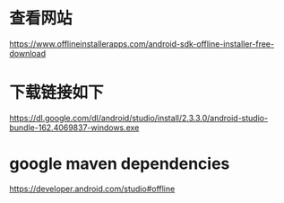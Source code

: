 # 查看网站
https://www.offlineinstallerapps.com/android-sdk-offline-installer-free-download

# 下载链接如下
https://dl.google.com/dl/android/studio/install/2.3.3.0/android-studio-bundle-162.4069837-windows.exe

# google maven dependencies
https://developer.android.com/studio#offline

